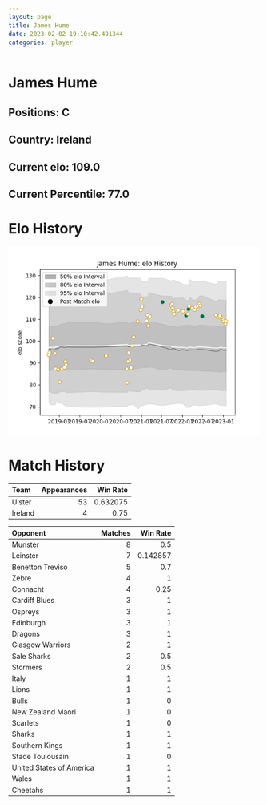 ```yaml
---  
layout: page  
title: James Hume  
date: 2023-02-02 19:10:42.491344  
categories: player  
---
```

# James Hume

## Positions: C

## Country: Ireland

## Current elo: 109.0

## Current Percentile: 77.0

# Elo History


![elo history](history_JamesHume.png)
# Match History


| Team    |   Appearances |   Win Rate |
|:--------|--------------:|-----------:|
| Ulster  |            53 |   0.632075 |
| Ireland |             4 |   0.75     |

| Opponent                 |   Matches |   Win Rate |
|:-------------------------|----------:|-----------:|
| Munster                  |         8 |   0.5      |
| Leinster                 |         7 |   0.142857 |
| Benetton Treviso         |         5 |   0.7      |
| Zebre                    |         4 |   1        |
| Connacht                 |         4 |   0.25     |
| Cardiff Blues            |         3 |   1        |
| Ospreys                  |         3 |   1        |
| Edinburgh                |         3 |   1        |
| Dragons                  |         3 |   1        |
| Glasgow Warriors         |         2 |   1        |
| Sale Sharks              |         2 |   0.5      |
| Stormers                 |         2 |   0.5      |
| Italy                    |         1 |   1        |
| Lions                    |         1 |   1        |
| Bulls                    |         1 |   0        |
| New Zealand Maori        |         1 |   0        |
| Scarlets                 |         1 |   0        |
| Sharks                   |         1 |   1        |
| Southern Kings           |         1 |   1        |
| Stade Toulousain         |         1 |   0        |
| United States of America |         1 |   1        |
| Wales                    |         1 |   1        |
| Cheetahs                 |         1 |   1        |